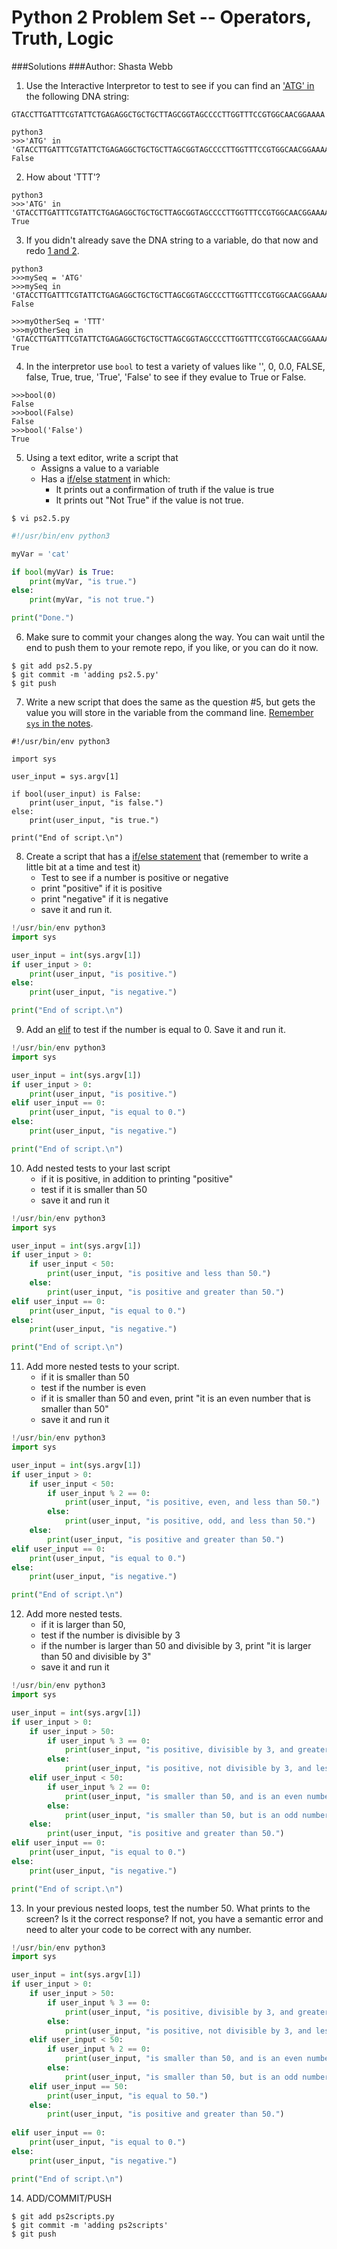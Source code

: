 
Python 2 Problem Set -- Operators, Truth, Logic
===================

###Solutions
###Author: Shasta Webb

1. Use the Interactive Interpretor to test to see if you can find an ['ATG' in](https://github.com/prog4biol/pfb2019#membership-operators) the following DNA string:

```
GTACCTTGATTTCGTATTCTGAGAGGCTGCTGCTTAGCGGTAGCCCCTTGGTTTCCGTGGCAACGGAAAA
```

```
python3
>>>'ATG' in 'GTACCTTGATTTCGTATTCTGAGAGGCTGCTGCTTAGCGGTAGCCCCTTGGTTTCCGTGGCAACGGAAAA'
False 
```

2. How about 'TTT'?

```
python3
>>>'ATG' in 'GTACCTTGATTTCGTATTCTGAGAGGCTGCTGCTTAGCGGTAGCCCCTTGGTTTCCGTGGCAACGGAAAA'
True
```

3. If you didn't already save the DNA string to a variable, do that now and redo [1 and 2](https://github.com/prog4biol/pfb2019#membership-operators).

```
python3
>>>mySeq = 'ATG'
>>>mySeq in 'GTACCTTGATTTCGTATTCTGAGAGGCTGCTGCTTAGCGGTAGCCCCTTGGTTTCCGTGGCAACGGAAAA'
False
```

```
>>>myOtherSeq = 'TTT'
>>>myOtherSeq in 'GTACCTTGATTTCGTATTCTGAGAGGCTGCTGCTTAGCGGTAGCCCCTTGGTTTCCGTGGCAACGGAAAA'
True
```
4. In the interpretor use `bool` to test a variety of values like '', 0, 0.0, FALSE, false, True, true, 'True', 'False' to see if they evalue to True or False.

```
>>>bool(0)
False
>>>bool(False)
False
>>>bool('False')
True
```

5. Using a text editor, write a script that 
    - Assigns a value to a variable
    - Has a [if/else statment](https://github.com/prog4biol/pfb2019#logic-control-statements) in which:
       - It prints out a confirmation of truth if the value is true
       - It prints out "Not True" if the value is not true. 

```
$ vi ps2.5.py
```

```python
#!/usr/bin/env python3

myVar = 'cat'

if bool(myVar) is True:
	print(myVar, "is true.")
else:
	print(myVar, "is not true.")

print("Done.")
```

6. Make sure to commit your changes along the way. You can wait until the end to push them to your remote repo, if you like, or you can do it now. 

```
$ git add ps2.5.py
$ git commit -m 'adding ps2.5.py'
$ git push
```

7. Write a new script that does the same as the question #5, but gets the value you will store in the variable from the command line. [Remember `sys` in the notes](pfb2019#command-line-parameters-a-special-built-in-list). 

```
#!/usr/bin/env python3

import sys

user_input = sys.argv[1]

if bool(user_input) is False:
	print(user_input, "is false.")
else:
	print(user_input, "is true.")

print("End of script.\n")
```

8. Create a script that has a [if/else statement](https://github.com/prog4biol/pfb2019#if-statement) that (remember to write a little bit at a time and test it)
    - Test to see if a number is positive or negative
    - print "positive" if it is positive
    - print "negative" if it is negative
    - save it and run it.

```python
!/usr/bin/env python3
import sys

user_input = int(sys.argv[1])
if user_input > 0:
	print(user_input, "is positive.")
else:
	print(user_input, "is negative.")

print("End of script.\n")
```

9. Add an [elif](https://github.com/prog4biol/pfb2019#ifelif) to test if the number is equal to 0. Save it and run it.

```python
!/usr/bin/env python3
import sys

user_input = int(sys.argv[1])
if user_input > 0:
	print(user_input, "is positive.")
elif user_input == 0:
	print(user_input, "is equal to 0.")
else:
	print(user_input, "is negative.")

print("End of script.\n")
```

10. Add nested tests to your last script
    - if it is positive, in addition to printing "positive"
    - test if it is smaller than 50
    - save it and run it    

```python
!/usr/bin/env python3
import sys

user_input = int(sys.argv[1])
if user_input > 0:
	if user_input < 50:
		print(user_input, "is positive and less than 50.")
	else:
		print(user_input, "is positive and greater than 50.")
elif user_input == 0:
	print(user_input, "is equal to 0.")
else:
	print(user_input, "is negative.")

print("End of script.\n")
```

11. Add more nested tests to your script.
    - if it is smaller than 50
    - test if the number is even
    - if it is smaller than 50 and even, print "it is an even number that is smaller than 50"
    - save it and run it

```python
!/usr/bin/env python3
import sys

user_input = int(sys.argv[1])
if user_input > 0:
	if user_input < 50:
		if user_input % 2 == 0:
			print(user_input, "is positive, even, and less than 50.")
		else:
			print(user_input, "is positive, odd, and less than 50.")
	else:
		print(user_input, "is positive and greater than 50.")
elif user_input == 0:
	print(user_input, "is equal to 0.")
else:
	print(user_input, "is negative.")

print("End of script.\n")
```

12. Add more nested tests.  
    -  if it is larger than 50,  
    -  test if the number is divisible by 3  
    -  if the number is larger than 50 and divisible by 3, print "it is larger than 50 and divisible by 3"  
    -  save it and run it

```python
!/usr/bin/env python3
import sys

user_input = int(sys.argv[1])
if user_input > 0:
	if user_input > 50:
		if user_input % 3 == 0:
			print(user_input, "is positive, divisible by 3, and greater than 50.")
		else:
			print(user_input, "is positive, not divisible by 3, and less than 50.")
	elif user_input < 50:
		if user_input % 2 == 0:
			print(user_input, "is smaller than 50, and is an even number.")
		else:
			print(user_input, "is smaller than 50, but is an odd number.")
	else:
		print(user_input, "is positive and greater than 50.")
elif user_input == 0:
	print(user_input, "is equal to 0.")
else:
	print(user_input, "is negative.")

print("End of script.\n")
```



13. In your previous nested loops, test the number 50. What prints to the screen? Is it the correct response? If not, you have a semantic error and need to alter your code to be correct with any number.

```python
!/usr/bin/env python3
import sys

user_input = int(sys.argv[1])
if user_input > 0:
	if user_input > 50:
		if user_input % 3 == 0:
			print(user_input, "is positive, divisible by 3, and greater than 50.")
		else:
			print(user_input, "is positive, not divisible by 3, and less than 50.")
	elif user_input < 50:
		if user_input % 2 == 0:
			print(user_input, "is smaller than 50, and is an even number.")
		else:
			print(user_input, "is smaller than 50, but is an odd number.")
	elif user_input == 50:
		print(user_input, "is equal to 50.")
	else:
		print(user_input, "is positive and greater than 50.")
        
elif user_input == 0:
	print(user_input, "is equal to 0.")
else:
	print(user_input, "is negative.")

print("End of script.\n")
```

14. ADD/COMMIT/PUSH


```
$ git add ps2scripts.py
$ git commit -m 'adding ps2scripts'
$ git push

```